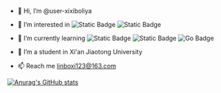 - 👋 Hi, I’m @user-xixiboliya

- 👀 I’m interested in ![Static Badge](https://img.shields.io/badge/Ubuntu-E95420?style=for-the-badge&logo=Ubuntu&logoColor=FFFFFF) ![Static Badge](https://img.shields.io/badge/Linux-FCC624?style=for-the-badge&logo=Linux&logoColor=000000)


- 🌱 I’m currently learning ![Static Badge](https://img.shields.io/badge/Docker-2496ED?style=for-the-badge&logo=docker&logoColor=FFFFFF) ![Static Badge](https://img.shields.io/badge/Ros-22314E?style=for-the-badge&logo=Ros&logoColor=FFFFFF) ![Go Badge](https://img.shields.io/badge/Go-00ADD8?style=for-the-badge&logo=go&logoColor=FFFFFF)



- 💞️ I’m a student in Xi'an Jiaotong University

- 📫 Reach me linboxi123@163.com

[![Anurag's GitHub stats](https://github-readme-stats.vercel.app/api?username=user-xixiboliya)](https://github.com/anuraghazra/github-readme-stats)
<!---
user-xixiboliya/user-xixiboliya is a ✨ special ✨ repository because its `README.md` (this file) appears on your GitHub profile.
You can click the Preview link to take a look at your changes.
--->
